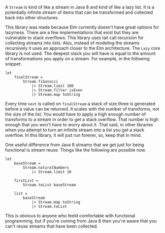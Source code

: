 A `Stream` is kind of like a stream in Java 8 and kind of like a lazy list. It is a
potentially infinite stream of items that can be transformed and collected back into
other structures.

This library was made because Elm currently doesn't have great options for
lazyiness. There are a few implementations that exist but they are vulnerable
to stack overflows. This library uses tail call recursion for collecting
streams into lists. Also, instead of modeling the streams recursively it uses
an approach closer to the Elm architecture. The `Lazy` core library is not
used. The deepest stack you will have is equal to the amount of transformations
you apply on a stream.  For example, in the following snippet:

    let
        finalStream =
            Stream.fibonocci
                |> Stream.limit 100
                |> Stream.filter isEven
                |> Stream.map toString

Every time `next` is called on `finalStream` a stack of size three is generated
before a value can be returned. It scales with the number of transforms, not
the size of the list. You would have to apply a high enough number of
transforms to a stream in order to get a stack overflow. That number is
high enough that you won't have to worry about it. That said, in other
libraries when you attempt to turn an infinite stream into a list you get a
stack overflow. In this library, it will just run forever, so, keep that in
mind.

One useful difference from Java 8 streams that we get just for being functional is
stream reuse. Things like the following are possible now.

    let
        baseStream =
            Stream.naturalNumbers
                |> Stream.limit 10

        firstList =
            Stream.toList baseStream

        list =
            baseStream
                |> Stream.map toString
                |> Stream.toList

This is obvious to anyone who feeld comfortable with functional programming, but if
you're coming from Java 8 then you're aware that you can't reuse streams
that have been collected.

